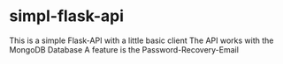 # simpl-flask-api
This is a simple Flask-API with a little basic client 
The API works with the MongoDB Database
A feature is the Password-Recovery-Email
